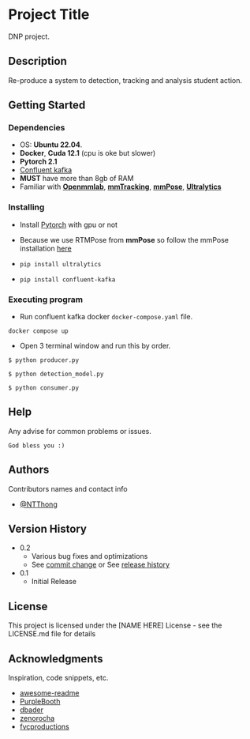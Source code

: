 # Project Title

DNP project.
## Description
Re-produce a system to detection, tracking and analysis student action.


## Getting Started

### Dependencies

* OS: **Ubuntu 22.04**.
* **Docker**, **Cuda 12.1** (cpu is oke but slower)
* **Pytorch 2.1**
* [Confluent kafka](https://confluent-kafka-python.readthedocs.io/en/latest/#)
* **MUST** have more than 8gb of RAM
* Familiar with [**Openmmlab**](https://github.com/open-mmlab), [**mmTracking**](https://github.com/open-mmlab/mmtracking), [**mmPose**](https://github.com/open-mmlab/mmpose), [**Ultralytics**](https://github.com/ultralytics/ultralytics)



### Installing

* Install [Pytorch](https://pytorch.org/) with gpu or not

* Because we use RTMPose from **mmPose** so follow the mmPose installation [here](https://mmpose.readthedocs.io/en/latest/installation.html) 

* `pip install ultralytics`

* `pip install confluent-kafka`


### Executing program

* Run confluent kafka docker `docker-compose.yaml` file.
```
docker compose up
```
* Open 3 terminal window and run this by order.

```
$ python producer.py

$ python detection_model.py

$ python consumer.py
```

## Help

Any advise for common problems or issues.
```
God bless you :)
```

## Authors

Contributors names and contact info


* [@NTThong](https://twitter.com/tthong59964726)

## Version History

* 0.2
    * Various bug fixes and optimizations
    * See [commit change]() or See [release history]()
* 0.1
    * Initial Release

## License

This project is licensed under the [NAME HERE] License - see the LICENSE.md file for details

## Acknowledgments

Inspiration, code snippets, etc.
* [awesome-readme](https://github.com/matiassingers/awesome-readme)
* [PurpleBooth](https://gist.github.com/PurpleBooth/109311bb0361f32d87a2)
* [dbader](https://github.com/dbader/readme-template)
* [zenorocha](https://gist.github.com/zenorocha/4526327)
* [fvcproductions](https://gist.github.com/fvcproductions/1bfc2d4aecb01a834b46)